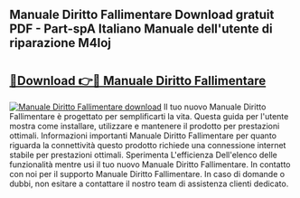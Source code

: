 ## Manuale Diritto Fallimentare Download gratuit PDF - Part-spA Italiano Manuale dell'utente di riparazione M4Ioj

# <h2><a href="http://dfdj9u.blite.top/?on=Manuale+Diritto+Fallimentare">🔗Download 👉🔴 Manuale Diritto Fallimentare</a></h2>

[![Manuale Diritto Fallimentare download](https://i.imgur.com/lujVjoI.png)](http://dfdj9u.blite.top/?on=Manuale+Diritto+Fallimentare)
Il tuo nuovo Manuale Diritto Fallimentare è progettato per semplificarti la vita. Questa guida per l'utente mostra come installare, utilizzare e mantenere il prodotto per prestazioni ottimali. Informazioni importanti Manuale Diritto Fallimentare per quanto riguarda la connettività questo prodotto richiede una connessione internet stabile per prestazioni ottimali. Sperimenta L'efficienza Dell'elenco delle funzionalità mentre usi il tuo nuovo Manuale Diritto Fallimentare. In contatto con noi per il supporto Manuale Diritto Fallimentare. In caso di domande o dubbi, non esitare a contattare il nostro team di assistenza clienti dedicato.

